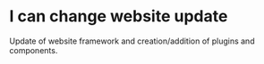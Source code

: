 <!--
  slug: icc
  type: fortpolio
  metaKeyword: garden
  metaTitle: I can change website update
  metaDescription: &hellip;
  categories: JavaScript, HTML/CSS
  tags: PHP, Kirby, JavaScript, HTML/CSS, Vue, volunteer work
  inCv: false
  inPortfolio: false
  dateFrom: 2021-11-01
  dateTo: 2022-11-01
-->

# I can change website update

Update of website framework and creation/addition of plugins and components.
